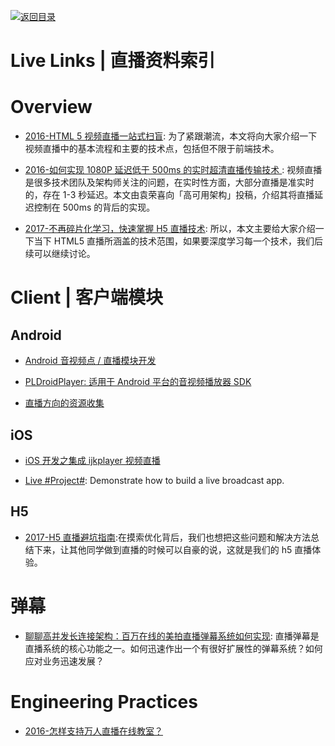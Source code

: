 [![返回目录](https://user-images.githubusercontent.com/5803001/38079637-ff0abcf0-3371-11e8-9b76-ad651620afc7.jpg)](https://github.com/wxyyxc1992/Awesome-Lists)

# Live Links | 直播资料索引

# Overview

- [2016-HTML 5 视频直播一站式扫盲](https://cloud.tencent.com/developer/article/1071271): 为了紧跟潮流，本文将向大家介绍一下视频直播中的基本流程和主要的技术点，包括但不限于前端技术。

- [2016-如何实现 1080P 延迟低于 500ms 的实时超清直播传输技术 ](https://parg.co/Son): 视频直播是很多技术团队及架构师关注的问题，在实时性方面，大部分直播是准实时的，存在 1-3 秒延迟。本文由袁荣喜向「高可用架构」投稿，介绍其将直播延迟控制在 500ms 的背后的实现。

* [2017-不再碎片化学习，快速掌握 H5 直播技术](https://segmentfault.com/a/1190000010440054?utm_source=tuicool&utm_medium=referral): 所以，本文主要给大家介绍一下当下 HTML5 直播所涵盖的技术范围，如果要深度学习每一个技术，我们后续可以继续讨论。

# Client | 客户端模块

## Android

- [Android 音视频点 / 直播模块开发](http://toutiao.io/posts/76jep8)

- [PLDroidPlayer: 适用于 Android 平台的音视频播放器 SDK](https://github.com/pili-engineering/PLDroidPlayer)

- [直播方向的资源收集](http://www.henishuo.com/live-play-resource-collections/)

## iOS

- [iOS 开发之集成 ijkplayer 视频直播](http://allluckly.cn/%E6%8A%95%E7%A8%BF/tuogao46)

- [Live #Project#](https://github.com/ltebean/Live): Demonstrate how to build a live broadcast app.

## H5

- [2017-H5 直播避坑指南](https://zhuanlan.zhihu.com/p/27690199?utm_medium=social&utm_source=ZHShareTargetIDMore):在摸索优化背后，我们也想把这些问题和解决方法总结下来，让其他同学做到直播的时候可以自豪的说，这就是我们的 h5 直播体验。

# 弹幕

- [聊聊高并发长连接架构：百万在线的美拍直播弹幕系统如何实现](https://mp.weixin.qq.com/s/yrcO8yA0Ut2RVhUxG2OSvQ): 直播弹幕是直播系统的核心功能之一。如何迅速作出一个有很好扩展性的弹幕系统？如何应对业务迅速发展？

# Engineering Practices

- [2016-怎样支持万人直播在线教室？](http://www.infoq.com/cn/presentations/how-to-support-the-people-live-online-classroom)
